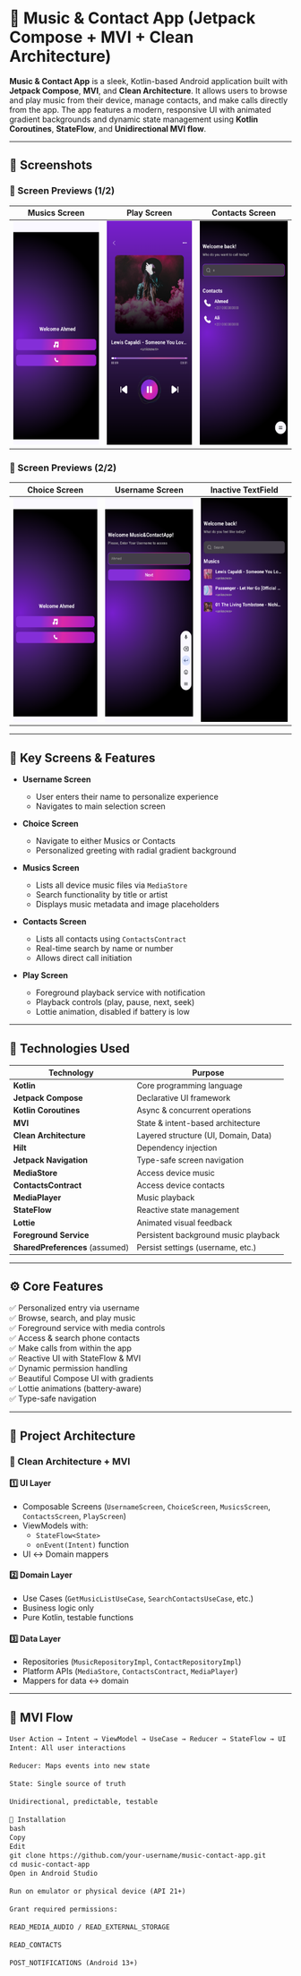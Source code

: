 # 🎵 Music & Contact App (Jetpack Compose + MVI + Clean Architecture)

**Music & Contact App** is a sleek, Kotlin-based Android application built with **Jetpack Compose**, **MVI**, and **Clean Architecture**. It allows users to browse and play music from their device, manage contacts, and make calls directly from the app. The app features a modern, responsive UI with animated gradient backgrounds and dynamic state management using **Kotlin Coroutines**, **StateFlow**, and **Unidirectional MVI flow**.

---

## 📸 Screenshots

### 🔹 Screen Previews (1/2)

| Musics Screen | Play Screen | Contacts Screen |
|------------------|----------------|----------------|
| <img src="Screenshot/Screenshot_20250803-123535.png" width="200" height="400" /> | <img src="Screenshot/Screenshot_20250803-123637.png" width="200" height="400" /> | <img src="Screenshot/Screenshot_20250803-123956.png" width="200" height="400" /> |

### 🔹 Screen Previews (2/2)

| Choice Screen | Username Screen | Inactive TextField |
|------------------|-------------|----------------------------|
| <img src="Screenshot/Screenshot_20250803-123535.png" width="200" height="400" /> | <img src="Screenshot/Screenshot_20250803-123359.png" width="200" height="400" /> | <img src="Screenshot/Screenshot_20250803-134637.png" width="200" height="400" /> |

---

## 📱 Key Screens & Features

- **Username Screen**
  - User enters their name to personalize experience
  - Navigates to main selection screen

- **Choice Screen**
  - Navigate to either Musics or Contacts
  - Personalized greeting with radial gradient background

- **Musics Screen**
  - Lists all device music files via `MediaStore`
  - Search functionality by title or artist
  - Displays music metadata and image placeholders

- **Contacts Screen**
  - Lists all contacts using `ContactsContract`
  - Real-time search by name or number
  - Allows direct call initiation

- **Play Screen**
  - Foreground playback service with notification
  - Playback controls (play, pause, next, seek)
  - Lottie animation, disabled if battery is low

---

## 🧠 Technologies Used

| Technology | Purpose |
|------------|---------|
| **Kotlin** | Core programming language |
| **Jetpack Compose** | Declarative UI framework |
| **Kotlin Coroutines** | Async & concurrent operations |
| **MVI** | State & intent-based architecture |
| **Clean Architecture** | Layered structure (UI, Domain, Data) |
| **Hilt** | Dependency injection |
| **Jetpack Navigation** | Type-safe screen navigation |
| **MediaStore** | Access device music |
| **ContactsContract** | Access device contacts |
| **MediaPlayer** | Music playback |
| **StateFlow** | Reactive state management |
| **Lottie** | Animated visual feedback |
| **Foreground Service** | Persistent background music playback |
| **SharedPreferences** (assumed) | Persist settings (username, etc.) |

---

## ⚙️ Core Features

✅ Personalized entry via username  
✅ Browse, search, and play music  
✅ Foreground service with media controls  
✅ Access & search phone contacts  
✅ Make calls from within the app  
✅ Reactive UI with StateFlow & MVI  
✅ Dynamic permission handling  
✅ Beautiful Compose UI with gradients  
✅ Lottie animations (battery-aware)  
✅ Type-safe navigation  

---

## 🧱 Project Architecture

### 🧩 Clean Architecture + MVI

#### 1️⃣ UI Layer
- Composable Screens (`UsernameScreen`, `ChoiceScreen`, `MusicsScreen`, `ContactsScreen`, `PlayScreen`)
- ViewModels with:
  - `StateFlow<State>`
  - `onEvent(Intent)` function
- UI ↔ Domain mappers

#### 2️⃣ Domain Layer
- Use Cases (`GetMusicListUseCase`, `SearchContactsUseCase`, etc.)
- Business logic only
- Pure Kotlin, testable functions

#### 3️⃣ Data Layer
- Repositories (`MusicRepositoryImpl`, `ContactRepositoryImpl`)
- Platform APIs (`MediaStore`, `ContactsContract`, `MediaPlayer`)
- Mappers for data ↔ domain

---

## 🔁 MVI Flow

```plaintext
User Action → Intent → ViewModel → UseCase → Reducer → StateFlow → UI
Intent: All user interactions

Reducer: Maps events into new state

State: Single source of truth

Unidirectional, predictable, testable

🔨 Installation
bash
Copy
Edit
git clone https://github.com/your-username/music-contact-app.git
cd music-contact-app
Open in Android Studio

Run on emulator or physical device (API 21+)

Grant required permissions:

READ_MEDIA_AUDIO / READ_EXTERNAL_STORAGE

READ_CONTACTS

POST_NOTIFICATIONS (Android 13+)


